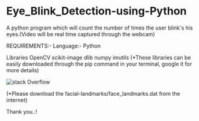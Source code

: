 # Eye_Blink_Detection-using-Python
A python program which will count the number of times the user blink's his eyes.(Video will be real time captured through the webcam) 

REQUIREMENTS:-
Language:-
Python

Libraries
OpenCV 
scikit-image
dlib
numpy
imutils
(*These libraries can be easily downloaded through the pip command in your terminal, google it for more details)

![stack Overflow](https://lh5.googleusercontent.com/NEdpVPSIHlb6vKjJ86d3Q_spX0MrYB33GeMvdn3J3k4B4kr87Jpy7YBw4shn1JfwpXEOfNzjIhEHpsDh-dndx2j-riFGiDgbqk7diPEGl5mA__sgDKUuczbJd5tCUKSALwIJ6zp3)

(*Please download the facial-landmarks/face_landmarks.dat from the internet)

Thank you..!
